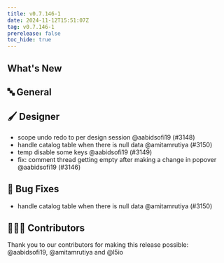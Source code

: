 ```yaml
---
title: v0.7.146-1
date: 2024-11-12T15:51:07Z
tag: v0.7.146-1
prerelease: false
toc_hide: true
---
```


## What's New
## 🔤 General
## 🖌️ Designer

- scope undo redo to per design session @aabidsofi19 (#3148)
- handle catalog table when there is null data @amitamrutiya (#3150)
- temp disable some keys @aabidsofi19 (#3149)
- fix: comment thread getting empty after making a change in popover @aabidsofi19 (#3146)

## 🐛 Bug Fixes

- handle catalog table when there is null data @amitamrutiya (#3150)

## 👨🏽‍💻 Contributors

Thank you to our contributors for making this release possible:
@aabidsofi19, @amitamrutiya and @l5io
